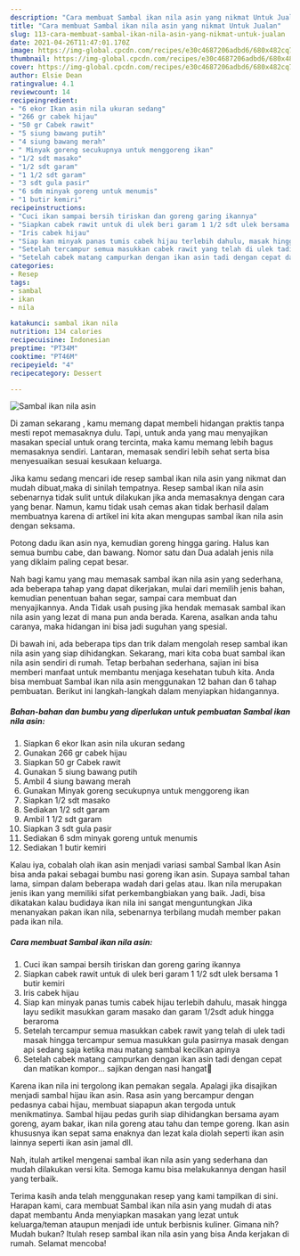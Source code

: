 ```yaml
---
description: "Cara membuat Sambal ikan nila asin yang nikmat Untuk Jualan"
title: "Cara membuat Sambal ikan nila asin yang nikmat Untuk Jualan"
slug: 113-cara-membuat-sambal-ikan-nila-asin-yang-nikmat-untuk-jualan
date: 2021-04-26T11:47:01.170Z
image: https://img-global.cpcdn.com/recipes/e30c4687206adbd6/680x482cq70/sambal-ikan-nila-asin-foto-resep-utama.jpg
thumbnail: https://img-global.cpcdn.com/recipes/e30c4687206adbd6/680x482cq70/sambal-ikan-nila-asin-foto-resep-utama.jpg
cover: https://img-global.cpcdn.com/recipes/e30c4687206adbd6/680x482cq70/sambal-ikan-nila-asin-foto-resep-utama.jpg
author: Elsie Dean
ratingvalue: 4.1
reviewcount: 14
recipeingredient:
- "6 ekor Ikan asin nila ukuran sedang"
- "266 gr cabek hijau"
- "50 gr Cabek rawit"
- "5 siung bawang putih"
- "4 siung bawang merah"
- " Minyak goreng secukupnya untuk menggoreng ikan"
- "1/2 sdt masako"
- "1/2 sdt garam"
- "1 1/2 sdt garam"
- "3 sdt gula pasir"
- "6 sdm minyak goreng untuk menumis"
- "1 butir kemiri"
recipeinstructions:
- "Cuci ikan sampai bersih tiriskan dan goreng garing ikannya"
- "Siapkan cabek rawit untuk di ulek beri garam 1 1/2 sdt ulek bersama 1 butir kemiri"
- "Iris cabek hijau"
- "Siap kan minyak panas tumis cabek hijau terlebih dahulu, masak hingga layu sedikit masukkan garam masako dan garam 1/2sdt aduk hingga beraroma"
- "Setelah tercampur semua masukkan cabek rawit yang telah di ulek tadi masak hingga tercampur semua masukkan gula pasirnya masak dengan api sedang saja ketika mau matang sambal kecilkan apinya"
- "Setelah cabek matang campurkan dengan ikan asin tadi dengan cepat dan matikan kompor... sajikan dengan nasi hangat🤤"
categories:
- Resep
tags:
- sambal
- ikan
- nila

katakunci: sambal ikan nila 
nutrition: 134 calories
recipecuisine: Indonesian
preptime: "PT34M"
cooktime: "PT46M"
recipeyield: "4"
recipecategory: Dessert

---
```



![Sambal ikan nila asin](https://img-global.cpcdn.com/recipes/e30c4687206adbd6/680x482cq70/sambal-ikan-nila-asin-foto-resep-utama.jpg)

Di zaman  sekarang , kamu memang dapat membeli hidangan praktis tanpa mesti repot memasaknya dulu. Tapi, untuk anda yang mau menyajikan masakan special untuk orang tercinta, maka kamu memang lebih bagus memasaknya sendiri. Lantaran, memasak sendiri lebih sehat serta bisa menyesuaikan sesuai kesukaan keluarga.

Jika kamu sedang mencari ide resep sambal ikan nila asin yang nikmat dan mudah dibuat,maka di sinilah tempatnya. Resep sambal ikan nila asin  sebenarnya tidak sulit untuk dilakukan jika anda memasaknya dengan cara yang benar. Namun, kamu tidak usah cemas akan tidak berhasil dalam membuatnya 
karena di artikel ini kita akan mengupas sambal ikan nila asin dengan seksama.  

Potong dadu ikan asin nya, kemudian goreng hingga garing. Halus kan semua bumbu cabe, dan bawang. Nomor satu dan Dua adalah jenis nila yang diklaim paling cepat besar.

Nah bagi kamu yang mau memasak sambal ikan nila asin yang sederhana, ada beberapa tahap yang dapat dikerjakan, mulai dari memilih jenis bahan, kemudian penentuan bahan segar, sampai cara membuat dan menyajikannya. Anda Tidak usah pusing jika hendak memasak sambal ikan nila asin yang lezat di mana pun anda berada. Karena, asalkan anda  tahu caranya, maka hidangan ini bisa jadi suguhan yang spesial.

Di bawah ini, ada beberapa tips dan trik dalam mengolah resep sambal ikan nila asin yang siap dihidangkan. Sekarang, mari kita coba buat sambal ikan nila asin sendiri di rumah. Tetap berbahan sederhana, sajian ini bisa memberi manfaat untuk membantu menjaga kesehatan tubuh kita. Anda bisa membuat Sambal ikan nila asin menggunakan 12 bahan dan 6 tahap pembuatan. Berikut ini langkah-langkah dalam menyiapkan hidangannya.

<!--inarticleads1-->

##### Bahan-bahan dan bumbu yang diperlukan untuk pembuatan Sambal ikan nila asin:

1. Siapkan 6 ekor Ikan asin nila ukuran sedang
1. Gunakan 266 gr cabek hijau
1. Siapkan 50 gr Cabek rawit
1. Gunakan 5 siung bawang putih
1. Ambil 4 siung bawang merah
1. Gunakan  Minyak goreng secukupnya untuk menggoreng ikan
1. Siapkan 1/2 sdt masako
1. Sediakan 1/2 sdt garam
1. Ambil 1 1/2 sdt garam
1. Siapkan 3 sdt gula pasir
1. Sediakan 6 sdm minyak goreng untuk menumis
1. Sediakan 1 butir kemiri


Kalau iya, cobalah olah ikan asin menjadi variasi sambal Sambal Ikan Asin bisa anda pakai sebagai bumbu nasi goreng ikan asin. Supaya sambal tahan lama, simpan dalam beberapa wadah dari gelas atau. Ikan nila merupakan jenis ikan yang memiliki sifat perkembangbiakan yang baik. Jadi, bisa dikatakan kalau budidaya ikan nila ini sangat menguntungkan Jika menanyakan pakan ikan nila, sebenarnya terbilang mudah member pakan pada ikan nila. 

<!--inarticleads2-->

##### Cara membuat Sambal ikan nila asin:

1. Cuci ikan sampai bersih tiriskan dan goreng garing ikannya
1. Siapkan cabek rawit untuk di ulek beri garam 1 1/2 sdt ulek bersama 1 butir kemiri
1. Iris cabek hijau
1. Siap kan minyak panas tumis cabek hijau terlebih dahulu, masak hingga layu sedikit masukkan garam masako dan garam 1/2sdt aduk hingga beraroma
1. Setelah tercampur semua masukkan cabek rawit yang telah di ulek tadi masak hingga tercampur semua masukkan gula pasirnya masak dengan api sedang saja ketika mau matang sambal kecilkan apinya
1. Setelah cabek matang campurkan dengan ikan asin tadi dengan cepat dan matikan kompor... sajikan dengan nasi hangat🤤


Karena ikan nila ini tergolong ikan pemakan segala. Apalagi jika disajikan menjadi sambal hijau ikan asin. Rasa asin yang bercampur dengan pedasnya cabai hijau, membuat siapapun akan tergoda untuk menikmatinya. Sambal hijau pedas gurih siap dihidangkan bersama ayam goreng, ayam bakar, ikan nila goreng atau tahu dan tempe goreng. Ikan asin khususnya ikan sepat sama enaknya dan lezat kala diolah seperti ikan asin lainnya seperti ikan asin jamal dll. 

Nah, itulah artikel mengenai  sambal ikan nila asin  yang sederhana dan mudah dilakukan versi kita. Semoga kamu bisa melakukannya dengan hasil yang terbaik. 

Terima kasih anda telah menggunakan resep yang kami tampilkan di sini. Harapan kami, cara membuat  Sambal ikan nila asin yang mudah di atas dapat membantu Anda menyiapkan masakan yang lezat untuk keluarga/teman ataupun menjadi ide untuk berbisnis kuliner. Gimana nih? Mudah bukan? Itulah resep sambal ikan nila asin yang bisa Anda kerjakan di rumah. Selamat mencoba!

